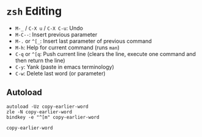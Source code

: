# `zsh` Editing

- `M-_` / `C-X u` / `C-X C-u`: Undo
- `M-C--`: Insert previous parameter
- `M-.` or `^[_`: Insert last parameter of previous command
- `M-h`: Help for current command (runs `man`)
- `C-q` or `^[q`: Push current line (clears the line, execute one command and then return the line)
- `C-y`: Yank (paste in emacs terminology)
- `C-w`: Delete last word (or parameter)

## Autoload

```
autoload -Uz copy-earlier-word
zle -N copy-earlier-word
bindkey -e "^[m" copy-earlier-word
```

`copy-earlier-word`
